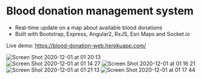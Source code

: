 # Blood donation management system

- Real-time update on a map about available blood donations
- Built with Bootstrap, Express, Angular2, RxJS, Esri Maps and Socket.io

Live demo: https://blood-donation-web.herokuapp.com/

![Screen Shot 2020-12-01 at 01 20 13](https://user-images.githubusercontent.com/3536796/100672709-9edc9580-3362-11eb-9500-b9394fe9370f.png)
![Screen Shot 2020-12-01 at 01 14 27](https://user-images.githubusercontent.com/3536796/100672722-a308b300-3362-11eb-950d-09c574b15607.png)
![Screen Shot 2020-12-01 at 01 16 21](https://user-images.githubusercontent.com/3536796/100672743-aa2fc100-3362-11eb-853c-5b983a24681e.png)
![Screen Shot 2020-12-01 at 01 21 13](https://user-images.githubusercontent.com/3536796/100672840-c29fdb80-3362-11eb-9c91-e6e46c604879.png)
![Screen Shot 2020-12-01 at 01 17 44](https://user-images.githubusercontent.com/3536796/100672762-aef47500-3362-11eb-930e-b8bb955a6a5a.png)
